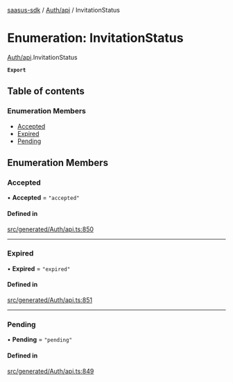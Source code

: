 [saasus-sdk](../README.md) / [Auth/api](../modules/Auth_api.md) / InvitationStatus

# Enumeration: InvitationStatus

[Auth/api](../modules/Auth_api.md).InvitationStatus

**`Export`**

## Table of contents

### Enumeration Members

- [Accepted](Auth_api.InvitationStatus.md#accepted)
- [Expired](Auth_api.InvitationStatus.md#expired)
- [Pending](Auth_api.InvitationStatus.md#pending)

## Enumeration Members

### Accepted

• **Accepted** = ``"accepted"``

#### Defined in

[src/generated/Auth/api.ts:850](https://github.com/saasus-platform/saasus-sdk-javascript/blob/c6c266c/src/generated/Auth/api.ts#L850)

___

### Expired

• **Expired** = ``"expired"``

#### Defined in

[src/generated/Auth/api.ts:851](https://github.com/saasus-platform/saasus-sdk-javascript/blob/c6c266c/src/generated/Auth/api.ts#L851)

___

### Pending

• **Pending** = ``"pending"``

#### Defined in

[src/generated/Auth/api.ts:849](https://github.com/saasus-platform/saasus-sdk-javascript/blob/c6c266c/src/generated/Auth/api.ts#L849)
